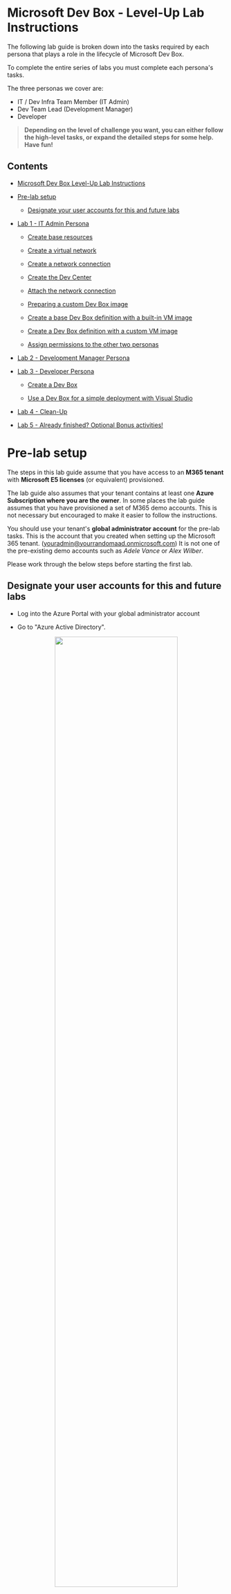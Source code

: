 # Microsoft Dev Box - Level-Up Lab Instructions

The following lab guide is broken down into the tasks required by each persona that plays a role in the lifecycle of Microsoft Dev Box. 

To complete the entire series of labs you must complete each persona's tasks. 

The three personas we cover are:
-   IT / Dev Infra Team Member (IT Admin)
-   Dev Team Lead (Development Manager)
-   Developer

> **Depending on the level of challenge you want, you can either follow the high-level tasks, or expand the detailed steps for some help. Have fun!**

## Contents

- [Microsoft Dev Box Level-Up Lab Instructions](#microsoft-dev-box-level-up-lab-instructions)

- [Pre-lab setup](#pre-lab-setup)

  - [Designate your user accounts for this and future labs](#designate-your-user-accounts-for-this-and-future-labs)

- [Lab 1 - IT Admin Persona](#lab-1-it-admin-persona)

  - [Create base resources](#create-base-resources)

  - [Create a virtual network](#create-a-virtual-network)

  - [Create a network connection](#create-a-network-connection)

  - [Create the Dev Center](#create-the-dev-center)

  - [Attach the network connection](#attach-the-network-connection)

  - [Preparing a custom Dev Box image](#preparing-a-custom-dev-box-image)

  - [Create a base Dev Box definition with a built-in VM image](#create-a-base-dev-box-definition-with-a-built-in-vm-image)

  - [Create a Dev Box definition with a custom VM image](#create-a-dev-box-definition-with-a-custom-vm-image)

  - [Assign permissions to the other two personas](#assign-permissions-to-the-other-two-personas)

- [Lab 2 - Development Manager Persona](#lab-2-development-manager-persona)

- [Lab 3 - Developer Persona](#lab-3-developer-persona)

  - [Create a Dev Box](#create-a-dev-box)

  - [Use a Dev Box for a simple deployment with Visual Studio](#use-a-dev-box-for-a-simple-deployment-with-visual-studio)

- [Lab 4 - Clean-Up](#lab-4-clean-up)

- [Lab 5 - Already finished? Optional Bonus activities!](#lab-5-already-finished-optional-bonus-activities)

# Pre-lab setup

The steps in this lab guide assume that you have access to an **M365 tenant** with **Microsoft E5 licenses** (or equivalent) provisioned.

The lab guide also assumes that your tenant contains at least one **Azure Subscription where you are the owner**. 
In some places the lab guide assumes that you have provisioned a set of M365 demo accounts. This is not necessary but encouraged to make it easier to follow the instructions.

You should use your tenant's **global administrator account** for the pre-lab tasks.
This is the account that you created when setting up the Microsoft 365 tenant. (youradmin@yourrandomaad.onmicrosoft.com) 
It is not one of the pre-existing demo accounts such as *Adele Vance* or *Alex Wilber*.

Please work through the below steps before starting the first lab.

## Designate your user accounts for this and future labs 
-   Log into the Azure Portal with your global administrator account

-   Go to "Azure Active Directory".

<div style="text-align: center; margin-top: 10px; margin-bottom: 10px; display: block;"><img src="./media/image1.png" width="75%" /></div>

-   Select the "Users" blade in the side bar and review the user
    accounts

<div style="text-align: center; margin-top: 10px; margin-bottom: 10px; display: block;"><img src="./media/image2.png" width="75%" /></div>

-   Pick two user accounts that aren’t admins for this lab. **They should be dummy accounts and not assigned to actual people**. For this and all following labs we will use Adele as the Development Manager persona and Alex as the Developer persona. You may however pick any other user account that exists in the tenant.

> **Note:**
> At the time of writing Microsoft Dev Box does not support guest accounts. This feature is on the roadmap and until it is available, you cannot use guest accounts for some of the tasks outlined.

> **Note:**
> If you do not see any user accounts or only guest and admin accounts here, then your tenant has not got any user profiles pre-provisioned. You can create user accounts by going to the [M365 admin center](https://admin.microsoft.com/adminportal/home#/users and logging in with your global administrator account. When creating user accounts there, you get the option to assign them an E5 licence which is required to use Microsoft Dev Box.

-   **For each user account** (in our case Adele and Alex)

    -   Click the user's name in the blade
    -   A separate user blade will load
    -   Click "Reset Password" and make a note of the user's principal name and password for future steps.
    -   We recommend saving these in a Notepad for the duration of this Level-Up.

<div style="text-align: center; margin-top: 10px; margin-bottom: 10px; display: block;"><img src="./media/image4.png" width="75%" /></div>

> **Note:**
> When you log into the Azure Portal with these user accounts in later tasks you will need to create a new password for them. Should you forget the new password you set you can follow these steps again to reset their password once again.

> **Note:**
> We do not recommend writing passwords down in a digital plaintext format in production scenarios. We are doing it here to optimize the speed at which you can move through the lab activities.



# Lab 1 - IT Admin Persona

Please perform the following steps as your **global administrator account**.\
The steps in this lab will take you about 45 minutes to 1 hour to complete.

## Create base resources

The next step is to create a range of resources that we will need so our Dev Manager can create Projects which will in turn enable their developers to spin up Dev Boxes.

### Create a virtual network 
TASK: Create a *Virtual Network* resource inside a resource group named "DevCenter-Network" in your preferred region.

<details>
  <summary>Click to view detailed steps</summary>

-   In the Azure Portal go to the "Create a resource" menu which can be
    found by clicking the menu button in the top left corner of the
    screen and choosing "Create a resource"

-   Once in the menu search "Virtual Network" on the create pane as
    shown. Click "Create"

<div style="text-align: center; margin-top: 10px; margin-bottom: 10px; display: block;"><img src="./media/image6.png" width="75%" /></div>

-   Choose **any name for the network** resource and create a new resource group called **"DevCenter-Network"**.

-   We want to keep all of our Dev Center resources **in one Azure Region** including the network to maximize the performance of our Dev Boxes.

-   Please **choose an Azure Region where Dev Box Dev Centers are available**.
    At the time of writing the following Regions are suitable:

    -   Australia East
    -   Europe West
    -   Japan East
    -   Canada Central
    -   UK South
    -   US East
    -   US East 2
    -   US South Central
    -   US West 3

<div style="text-align: center; margin-top: 10px; margin-bottom: 10px; display: block;"><img src="./media/image7.png" width="75%" /></div>

-   For the purposes of the demo environment that we are creating we can leave all other options as they are and click **"Review & Create".**

-   Confirm the details and start the deployment.
</details>

### Create a network connection
TASK: Create a *Network Connection* resource inside a resource group named "DevCenter-Core" attached to the Virtual Network previously created.

<details>
  <summary>Click to view detailed steps</summary>
Once the network is deployed, we need to create a network connection
that we'll be able to leverage for our dev boxes.

-   In the Azure Portal, **go back to the "Create a resource" blade** and search for "Network Connection". Once you find the "Network connection" resource, click **Create**.

<div style="text-align: center; margin-top: 10px; margin-bottom: 10px; display: block;"><img src="./media/image8.png" width="75%" /></div>

-   Click **"Create"** again.

-   On the next blade, create a new resource group for the connection. Call it **"DevCenter-Core"**.

-   Ensure that **"Azure Active Directory join"** is selected

-   Pick a suitable name for the connection and select the network that was created in the previous step

<div style="text-align: center; margin-top: 10px; margin-bottom: 10px; display: block;"><img src="./media/image9.png" width="75%" /></div>

-   Click **"Review & Create"** and confirm the deployment by clicking **"Create"**.
</details>

### Create a Dev Center
TASK: Create a *Dev Center* resource inside the "DevCenter-Core" resource group, and attach the previously created Network Connection.

<details>
  <summary>Click to view detailed steps</summary>
In the Azure Portal, **go back to the "Create a resource" blade** and in the search box, type **"Dev Center"** and then select "Dev Center" from the list. Click the **"Create"** option.

<div style="text-align: center; margin-top: 10px; margin-bottom: 10px; display: block;"><img src="./media/image10.png" width="75%" /></div>

-   Choose the existing **"DevCenter-Core"** resource group for your deployment and give your Dev center a descriptive name.

-   Select **the Azure Region you used when creating the virtual network**

-   Review the deployment and **confirm its creation**

<div style="text-align: center; margin-top: 10px; margin-bottom: 10px; display: block;"><img src="./media/image11.png" width="75%" /></div>

-   After a few moments the Dev center resource should appear in the Azure portal. Navigate to the **"DevCenter-Core" resource group** to find it.

### Attach the network connection

-   Once the **dev center resource** appears in the resource group
    select it to bring up **its resource blade**

-   To attach your network connection, select **"Networking",** then click **"Add network connection"** and **select the network connection** resource that you created in the previous task. Click the **"Add"** button.

<div style="text-align: center; margin-top: 10px; margin-bottom: 10px; display: block;"><img src="./media/image12.png" width="75%" /></div>

-   Once the process is complete a status message like the one shown below should appear.

<div style="text-align: center; margin-top: 10px; margin-bottom: 10px; display: block;"><img src="./media/image13.png" width="75%" /></div>

-   The Dev center now knows how to connect new Dev Boxes to your Azure virtual network. Next, we need to create dev box definitions.
</details>

### Preparing a custom Dev Box image

While Microsoft Dev Box offers a growing library of images for you to use, many scenarios may require you to bring a custom image.

In this section we will run through the **basic steps to capture a custom image**, which we'll then store in an **Azure Compute Gallery** from where our Dev Center will be able to access it.

-   In the Azure Portal, go back to the **"Create a resource"** blade and search for **"Virtual Machine".**

-   Select the **"Virtual Machine"** icon and hit **"Create"**

<div style="text-align: center; margin-top: 10px; margin-bottom: 10px; display: block;"><img src="./media/image14.png" width="50%" /></div>

-   In the next bald select **"See all images"** to pick your image
    -   Because we are in an Visual Studio benefit subscription we can simply pick a Windows 11 Enterprise image with Visual Studio.
    -   To find it, type **"Visual Studio 2022"** in the search bar and click the **"Select**" option.

<div style="text-align: center; margin-top: 10px; margin-bottom: 10px; display: block;"><img src="./media/image15.png" width="15%" /></div>
<div style="text-align: center; margin-top: 10px; margin-bottom: 10px; display: block;"><img src="./media/image16.png" width="65%" /></div>

-   In the drop down menu that appears select **"Visual Studio 2022 Enterprise on Windows 11 Enterprise N (x64) - x64 Gen 2"**
> **Note:** Make sure you select the x64 Gen 2 flavour of the image and not x64 Gen 1, otherwise you will run into issues later in the lab.
-   Selecting the image will bring you back to the previous screen.
-   Make the following selections:
    -   Deploy to a new resource group that is different from the ones you used before. You can call it **"Image-Capture"**
    -   Pick a name for the virtual machine and **place it in the region where your other resources are located**
    -   **Set a user name and password.** You may note them down as you'll have to use them to RDP to the VM in the next step.
    -   **All other options can remain as they are.**
-   Confirm all selections and deploy the virtual machine.

Once the deployment is complete head to the new resource group and select the virtual machine.
-   Once on the VM resource blade **choose the option to connect** or copy the IP address into your RDP client.

<div style="text-align: center; margin-top: 10px; margin-bottom: 10px; display: block;"><img src="./media/image17.png" width="85%" /></div>

-   Use the credentials that you set in the Create blade earlier and wait for the login process to complete.

<div style="text-align: center; margin-top: 10px; margin-bottom: 10px; display: block;"><img src="./media/image18.png" width="25%" /></div>

We will now proceed to creating a custom image from this VM.

-   Once in Windows 11 on the remote machine, open the start menu and type "Run" in the search bar.

-   Select the **"Run"** application and type **"sysprep"** into it to navigate to the sysprep folder.

<div style="text-align: center; margin-top: 10px; margin-bottom: 10px; display: block;"><img src="./media/image19.png" width="40%" /></div>

-   Right-click the **sysprep application** and choose **"Run as administrator"**

-   In sysprep use the following options
    -   Choose **"Enter System Out-of-Box Experience**" in the cleanup action dropdown
    -   Tick **"Generalize"**
    -   Choose **"Shutdown"** in the shutdown options dropdown

Sysprep will now get to work and eventually shut the machine down. Once
that happens the machine is generalized and ready to be converted into a
custom VM image.

> **Note:** We are generalizing a newly deployed machine to accelerate this part of the lab. When creating an image yourself you would usually install additional software or make other changes to the image to further customize the experience of the end user.

<div style="text-align: center; margin-top: 10px; margin-bottom: 10px; display: block;"><img src="./media/image20.png" width="25%" /></div>

With the remote session now closed you will find yourself back in your browser window.

-   Refresh the browser window to ensure that your machine's status says "Stopped", then click the **"Capture"** icon to start capturing an image.

<div style="text-align: center; margin-top: 10px; margin-bottom: 10px; display: block;"><img src="./media/image21.png" width="75%" /></div>

-   Because we have not yet created an Azure Compute Gallery for our custom image, we need to go for **"only a managed image"** in the next blade
-   We also want to make sure we select our **"DevCenter-Core" resource group** as a destination for the image.
-   Choose not to delete the VM for now. **We will ask you to delete it and its resource group later in this lab.**
-   Confirm the creation of the image by clicking **"Review + create"** and confirming the configuration.

<div style="text-align: center; margin-top: 10px; margin-bottom: 10px; display: block;"><img src="./media/image22.png" width="75%" /></div>

Creating the image will take a few minutes to complete. While you are waiting, you can move to the next step where we will create a Dev Box definition with a built-in VM image, before returning to our custom image.

### Create a base Dev Box definition with a built-in VM image 

-   **Return to the "DevCenter-Core" resource group** in the Azure Portal and select your Dev Center resource.
-   To create a new dev box definition, select **"Dev box definitions"** in the side bar.
-   Select the **"Create"** option in the blade that appears.
-   We will call our definition the **"standard"** definition.

-   Select the **"Windows 11 Enterprise + Microsoft 365 Apps 21H2"** image as this includes standard office apps and teams for you to try later.
-   Select the **"latest"** image version
-   Select **4 vCPUs and 16 GB of RAM**
-   Select the **smallest storage option** to keep costs low

<div style="text-align: center; margin-top: 10px; margin-bottom: 10px; display: block;"><img src="./media/image23.png" width="75%" /></div>

-   Click the **"Create"** button. This makes the definition available to managers in the organization to select for their projects.
-   Once back on the main blade the **"Image Status"** may show as "pending" for a few moments but should soon update to "Succeeded"

### Create a Dev Box definition with a custom VM image 

> **Note:** you can only complete this step once the custom image has been created in your **DevCenter-Core resource group**.

In this step we will add our managed image to a new Azure Compute gallery so that we can use it with Microsoft Dev Box.
To allow our Dev Center to manage images independently we need to also assign a Managed Identity to the resource.

You will need to create **a user-assigned managed identity resource** for your **"DevCenter-Core"** resource group. This managed identity resource is used to allow the Dev Center to manage images in the collection that we'll attach to it in an upcoming step.

-   Navigate back to the **"DevCenter-Core"** resource group.

<div style="text-align: center; margin-top: 10px; margin-bottom: 10px; display: block;"><img src="./media/image24.png" width="25%" /></div>

Open the **"Create"** menu and type "User assigned", then select the "User Assigned Managed Identity" resource and choose **"Create".**

<div style="text-align: center; margin-top: 10px; margin-bottom: 10px; display: block;"><img src="./media/image25.png" width="65%" /></div>

-   **Pick a descriptive name** for the resource and place it in the **DevCenter-Core** resource group.
-   All other options can remain as defaults.
-   Choose the **"Review + Create"** option and **confirm the creation** of the resource.
-   **Return to the "DevCenter-Core" resource group** in the Azure Portal and select your Dev Center resource.
-   Select **"Identity**" in the side bar and then select the **"User assigned"** tab and click **"Add"**
-   Select the managed identity object that you created at the start of this task, then select **"Add"**.

<div style="text-align: center; margin-top: 10px; margin-bottom: 10px; display: block;"><img src="./media/image26.png" width="65%" /></div>

In order to use our custom image that we created previously with our **Dev Center** we need to place it in an **Azure Compute Gallery**.

-   In the Azure Portal open the **"Create"** menu once again and search for **"Compute Gallery".**
-   Select **"Create"** to start creating your compute gallery.
-   Pick a descriptive name for the gallery resource and choose the **"DevCenter-Core"** resource group.
-   Ensure that you are still using **the same Azure region** that you have been using throughout the lab.
-   Finally click **"Review and Create"** and **confirm the creation of the resource**. It will take a few moments for the compute gallery to show up in the resource group.
-   Once the deployment completes **go to its resource blade**, where we'll add the image.
-   Once on the resource blade, select **"Add"** and then select **"VM image definition"** to start the process of adding an image.

<div style="text-align: center; margin-top: 10px; margin-bottom: 10px; display: block;"><img src="./media/image28.png" width="65%" /></div>

-   In the creation blade, choose "**customDevImage"** as the definition name.
-   Ensure that you **maintain the same Azure region where your image is located**.
-   Ensure that you have chosen **"Windows" as the platform**. Dev Box does not support Linux images.
-   You must configure the security type as **"Trusted Launch"** for compatibility reasons but can pick all other options based on your personal preference.

> **Note:** The underlying Windows 365 platform requires all image definitions to use "Trusted Launch" as their security type.

-   The image has been **generalized** for you and the **architecture** to pick is **x64**.
-   You can come up with **your own values for "Publisher", "Offer" and "SKU".** You use these values to search for your image in large galleries and to provision machines programmatically.
    -   An example might be
        -   The publisher **"Microsoft"**, releases their **"Windows"** offer of the SKU **"Developer-Win11-VisualStudio"**

-   Once you are done **confirm all dialogues and create the definition**.

It will take a few moments for this process to complete.

<div style="text-align: center; margin-top: 10px; margin-bottom: 10px; display: block;"><img src="./media/image29.png" width="65%" /></div>

-   Once your definition has been created return to the **resource blade** of the compute gallery.

-   Select the **"Definitions"** tab where your definition should now show up.

<div style="text-align: center; margin-top: 10px; margin-bottom: 10px; display: block;"><img src="./media/image30.png" width="65%" /></div>

-   **Click the name of the definition** which will take you to the **definition's blade.**

-   Once on the blade choose the option to **"Add version"**

<div style="text-align: center; margin-top: 10px; margin-bottom: 10px; display: block;"><img src="./media/image31.png" width="25%" /></div>

-   You will land on another blade where you can add your managed image. To do this, select **"Managed Image"** for the **Source**. You should then be able to **pick the image you created** earlier as the **"Source Image"**

-   **Pick a version number** for the image.
    -   It can be any version number, for example: "1.0.0"

-   Confirm by clicking **"Review and Create"** and **confirming the creation**.

-   This process will take a few minutes and the image version will eventually show up in the "versions" tab of the image definition blade.

<div style="text-align: center; margin-top: 10px; margin-bottom: 10px; display: block;"><img src="./media/image32.png" width="60%" /></div>

While we wait for this process to complete, we can start creating dev box definitions that leverage both our custom and the built-in images.
The first step will be to make our Dev Center aware of our custom image gallery.

-   **Return to the "DevCenter-Core" resource group** in the Azure Portal and select your Dev Center resource.

-   First select **"Azure Compute Galleries"** in the side bar and use the **"Add compute gallery"** button to add the gallery you just created.

<div style="text-align: center; margin-top: 10px; margin-bottom: 10px; display: block;"><img src="./media/image33.png" width="75%" /></div>

-   To create a second Dev Box definition, select **"Dev box definitions"** in the side bar.

-   Select the **"Create"** option in the blade that appears.

-   We will call this definition the **"custom"** definition.

-   Click **"See all images"** to make sure the custom image you just added is in the list. **Select it by clicking its name** and confirming with the **"Select"** button.

-   Select the **"latest"** image version

-   Select **8 vCPUs and 32 GB of RAM**

-   Select the **smallest storage option** to keep costs lower

-   Finally click **"Create"**

> **Note:** At the time of writing a UI bug prevented the custom image name from being displayed correctly in the summary screen. The image creation - however - completed just fine.

-   **Wait a few moments while the image is analyzed** and confirm that it moves to the **"Succeeded"/"No Errors"** state.

-   Now that your definition has been created, **you can delete the resource group where you spun up the VM used to capture the custom image**.

<div style="text-align: center; margin-top: 10px; margin-bottom: 10px; display: block;"><img src="./media/image34.png" width="95%" /></div>

<div style="text-align: center; margin-top: 10px; margin-bottom: 10px; display: block;"><img src="./media/image35.png" width="60%" /></div>

### Assign permissions to the other two personas

As a final step in this lab, we will give permissions to our Dev Manager account to manage the project that they are working on. We will also give our Developer the ability to create Dev Boxes for this project and create a deployment target for them to use later.

-   **Return to the "DevCenter-Core" resource group** in the Azure
    Portal and select your Dev Center resource.

-   **On the "Overview" blade** select the **"Create Project"** button

<div style="text-align: center; margin-top: 10px; margin-bottom: 10px; display: block;"><img src="./media/image36.png" width="75%" /></div>

-   Pick a **project name** and description and hit **"Create"**

<div style="text-align: center; margin-top: 10px; margin-bottom: 10px; display: block;"><img src="./media/image37.png" width="75%" /></div>

Once the project is created, we need to assign roles to it.

-   **Return to the "DevCenter-Core" resource group** in the Azure Portal and select **the newly created project resource**.

-   You can either select the **"Set project access - Edit access"** button on the **"Overview"** blade or select **"Access Control (IAM)"** in the side bar.

<div style="text-align: center; margin-top: 10px; margin-bottom: 10px; display: block;"><img src="./media/image38.png" width="75%" /></div>

-   Assign the "Development Manager" (Adele) the **"DevCenter Project Admin"** role and the **"Owner"** role by going to the **"Role Assignment"** tab and picking the roles and then selecting her user identity. You can use Option 1 or 2 to access the assignment screens.
<div style="text-align: center; margin-top: 10px; margin-bottom: 10px; display: block;"><img src="./media/image39.png" width="75%" /></div>

**Note**: The reason why we add the "**Owner**" role here is to allow the "Development Manager (Adele)" to add a developer in the team to a Dev Box Project as a "dev box user" role.  [Here](https://learn.microsoft.com/en-us/azure/dev-box/how-to-manage-dev-box-projects#permissions) is the reference to the permissions required to manage a dev box project.
<div style="text-align: center; margin-top: 10px; margin-bottom: 10px; display: block;"><img src="./media/image58.png" width="75%" /></div>

-   Follow the same steps to give the "Developer" (Alex) the **"DevCenter Dev Box User"** role and the **"Reader"** role on the project resource.

<div style="text-align: center; margin-top: 10px; margin-bottom: 10px; display: block;"><img src="./media/image40.png" width="75%" /></div>

Finally, we also want to create a target environment for deployment via
the dev box at a later stage.

-   Use the **"Create"** menu to create a new resource group called **"Deployment-Target"**

<div style="text-align: center; margin-top: 10px; margin-bottom: 10px; display: block;"><img src="./media/image41.png" width="50%" /></div>

-   Continue to use the same region as before

-   Once the resource group is deployed, access its blade via the portal and go to the **"Access Control (IAM)"** pane via the side bar.

-   Go through the same role assignment process that you just
completed, but this time...
    -   ...add the development manager as an Owner
    -   ...add the developer as a Contributor

> **Note:** The development manager persona would most likely perform this second step, but we're doing it on the admin user here for efficiency.

This lab is now complete.

# Lab 2 - Development Manager Persona

The steps in this lab will take you about 15 minutes to complete.

We recommend that you remain logged in as the Admin account in your main browser window and open a separate "Incognito"/ "InPrivate" window to perform the upcoming actions as the "Development Manager" (Adele) persona.

-   Using the credentials that you noted down in the previous lab, **log into the Azure Portal as the "Development Manager"** and perform any tasks necessary to reset your password.

-   Once in the Azure Portal select **"All resources"**. You should see only the project resource that we created at the end of the previous lab.

    -   If you do not see the project resource, return to the last task of the previous lab and verify that you are using the correct user account and that the user account has the relevant project admin permission.

<div style="text-align: center; margin-top: 10px; margin-bottom: 10px; display: block;"><img src="./media/image42.png" width="75%" /></div>

-   Select the project resource and then select **"Dev box pools"** in the sidebar of the blade that appears.

-   Click the **"Create"** button to create a new definition and complete the form confirming your choices by once again clicking **"Create".**

-   Complete this process twice for two definitions. See the next page for a sample screenshot.

|                            | Definition 1                                       | Definition 2                                       |
|--------------|--------------------------|--------------------------|
| Name                       | m365box                                            | devbox                                             |
| Definition                 | standard                                           | custom                                             |
| Network Connection         | the network connection created in the previous lab | the network connection created in the previous lab |
| Dev Box Creator Privileges | Local Admin                                        | Local Admin                                        |
| Licensing                  | [x]                                                | [x]                                                |

We recommend exploring the **"Learn more about dev box licensing requirements"** link in the "Create" menu while you are waiting for your dev box definitions to validate.

<div style="text-align: center; margin-top: 10px; margin-bottom: 10px; display: block;"><img src="./media/image43.png" width="50%" /></div>

-   The Dev box pools blade will now show the two Dev Box pool definitions. Their validation might take a few minutes.
    -   It is a good idea to wait for the completion of the validation as any issues with earlier tasks in the lab will surface now. 
    -   Creating a Dev Box definition requires all components of the Dev Center to work seamlessly together.

<div style="text-align: center; margin-top: 10px; margin-bottom: 10px; display: block;"><img src="./media/image44.png" width="75%" /></div>

This lab is now complete.

# Lab 3 - Developer Persona

The steps in this lab will take you about 20 minutes to complete. This
excludes the time that it takes to provision the Dev Box instances which
can take between 30 and 90 minutes each.

## Create a Dev Box

We recommend that you remain logged in as the Admin account in your main browser window and open a separate "Incognito"/ "InPrivate" window to perform the upcoming actions as the "Developer" (Alex) persona.

-   Using the credentials that you noted down from Lab 1, **log into the [Dev Box Portal](https://aka.ms/devbox-portal) as the "Developer" user (Alex)** and perform any tasks necessary to reset your password.

> **Note:** The Dev Box Portal URL is not the same as the Azure Portal.

-   Once in the Dev Box portal you should see an option to create a new Dev Box.

    -   If you do not see the option, return to the task where you assigned the user permissions and double check that you are logged in with the same account that has the user permissions.

    -   If you need to adjust permissions, it may take up to 5 minutes for them to reflect in the Dev Box portal.

    -   To avoid cached responses always open a new Incognito window and log in again.

<div style="text-align: center; margin-top: 10px; margin-bottom: 10px; display: block;"><img src="./media/image45.png" width="75%" /></div>

-   Click the option to **create a new dev box**
    -   Create a **box called "vs2022" in the devbox pool**
    -   Create a **box called "m365" in the m365box pool**

<div style="text-align: center; margin-top: 10px; margin-bottom: 10px; display: block;"><img src="./media/image46.png" width="35%" /></div>

-   **Confirm the creation** of both boxes. The Microsoft Dev Box service will now start creating the Dev Boxes. This will take roughly 30 minutes.

<div style="text-align: center; margin-top: 10px; margin-bottom: 10px; display: block;"><img src="./media/image47.png" width="75%" /></div>

**OPTIONAL:** Before you return to the Incognito/InPrivate window where you started the creation of your Dev Boxes, you can check the virtual network that you created as the Admin (M365 tenant admin) user. It should now have two virtual network interfaces attached to it, one for each Dev Box.

<div style="text-align: center; margin-top: 10px; margin-bottom: 10px; display: block;"><img src="./media/image48.png" width="75%" /></div>

**OPTIONAL:** You can also use your Admin (M365 tenant admin) account to log into the [Microsoft Endpoint manager](https://endpoint.microsoft.com/#home) where both Dev Boxes will be registered when created. It may take a few minutes for the devices to show up as they are provisioned and it is not until provisioning is finished that all the device details populate in Endpoint Manager.

We will not go into a lot of detail on InTune and its features in this lab, but you can explore the user interface to see the features that are available to you there. It includes things such as auto-provisioning apps to all of your devices or restricting the use of certain apps based on organizational policy.

<div style="text-align: center; margin-top: 10px; margin-bottom: 10px; display: block;"><img src="./media/image49.png" width="75%" /></div>

## Use a Dev Box for a simple deployment with Visual Studio

-   Return to **the [Dev Box Portal](https://aka.ms/devbox-portal) as the "Developer" user** **(Alex)** and review the status of your Dev Boxes. Hopefully they have come online while you were away.

<div style="text-align: center; margin-top: 10px; margin-bottom: 10px; display: block;"><img src="./media/image50.png" width="75%" /></div>

-   Test the connection experience to **either box via the browser** and the **Remote Desktop Client on your machine**. You may need to download an updated client if the one you have does not work. This is an option from the Dev Box RDP connection menu.
-   Once you have confirmed that both Dev Boxes are working, we will only continue with the "vs2022" box for the rest of the lab. Feel free to **delete the "m365" box at this stage by clicking "..." > "Delete"**
-   **Connect to the vs2022 box** and **open Visual Studio** which is already pre-installed as part of the VM Image.
-   Once in Visual Studio **choose to create a new project**

<div style="text-align: center; margin-top: 10px; margin-bottom: 10px; display: block;"><img src="./media/image51.png" width="75%" /></div>

-   Create **a new ASP.NET Core Web App.** You can pick your own name for the web application. Stick with all defaults until you are prompted to **Create** the app. Confirm the dialogue to move into the main view of Visual Studio.

<div style="text-align: center; margin-top: 10px; margin-bottom: 10px; display: block;"><img src="./media/image52.png" width="40%" /></div>

Next we will deploy the code directly from our Dev Box in Visual Studio
to our Deployment-Target resource group. To do this we will do a simple
deployment from Visual Studio.

-   In the **"Solution Explorer"** right click your web application and choose **"Publish..."**
-   In the menu **choose "Azure"**

<div style="text-align: center; margin-top: 10px; margin-bottom: 10px; display: block;"><img src="./media/image53.png" width="75%" /></div>

-   Choose the **"Azure App Service (Windows)"** deployment option and continue.
-   On the next page choose to **sign in** and sign in with your developer credentials. (Alex)

<div style="text-align: center; margin-top: 10px; margin-bottom: 10px; display: block;"><img src="./media/image54.png" width="75%" /></div>

-   The **"Publish"** window should now appear giving you the option to **"create a new"** App Service.
-   Confirm the defaults to create a new app service

<div style="text-align: center; margin-top: 10px; margin-bottom: 10px; display: block;"><img src="./media/image55.png" width="75%" /></div>

-   Once complete hit **"Finish"** and then **"Close"**
-   You should now see a screen allowing you to **"Publish"** the app

<div style="text-align: center; margin-top: 10px; margin-bottom: 10px; display: block;"><img src="./media/image56.png" width="75%" /></div>

-   Once the deployment completes you should see the website in the browser of your Dev Box.

<div style="text-align: center; margin-top: 10px; margin-bottom: 10px; display: block;"><img src="./media/image57.png" width="75%" /></div>

This lab is now complete.

# Lab 4 - Clean-Up

To avoid any unexpected charges, **ensure that your dev boxes are deleted** if you are not using them for
a while.
Return to your main browser window with your Admin account and **clear out any resources that you no longer need**.

If you disabled any Azure AD security features to move through the lab quicker, **this is the time to re-enable them.**
If you would like to keep resources deployed, ensure that you **stop the Dev Box instances via the Dev Box Portal** (in future instances will hibernate when unused, but this feature is not yet available).

Thank you for completing the lab!

# Lab 5 - Already finished? Optional Bonus activities!

## Try App Templates

App Templates can help you quickly deploy a specific solution including demo code to an Azure environment from a GitHub repo.

-   Using App Templates with Microsoft Dev Box allows you to demo the end-to-end developer experience as well as the Azure deployment.
-   Try deploying an App Template and pulling its code repo in a dev box with Visual Studio installed.   

<https://github.com/microsoft/App-Templates>

## Try Infrastructure as Code

During this lab we performed most actions in the user interface, but that doesn't mean that the provisioning of a Microsoft Dev Box environment can't be automated.

Follow the instructions here to provision a Dev Box environment from scratch using Bicep: [ljtill/bicep-devbox: Microsoft Dev Box platform built with Azure Bicep including GitHub Actions workflows](https://github.com/ljtill/bicep-devbox/)
